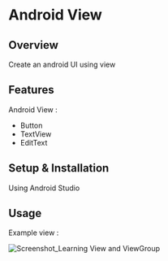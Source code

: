 # Android View

## Overview
Create an android UI using view

## Features
Android View :
- Button
- TextView
- EditText

## Setup & Installation 
Using Android Studio

## Usage
Example view :

![Screenshot_Learning View and ViewGroup](https://user-images.githubusercontent.com/56164259/68088598-59b20f80-fe93-11e9-852d-100761101929.png)
